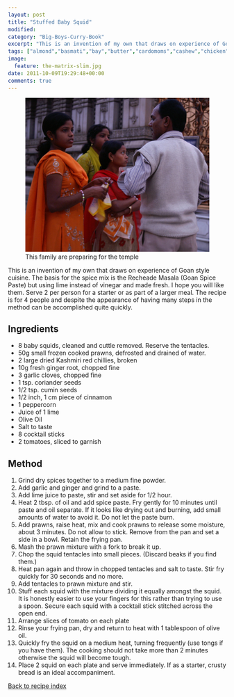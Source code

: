 ```yaml
---
layout: post
title: "Stuffed Baby Squid"
modified:
category: "Big-Boys-Curry-Book"
excerpt: "This is an invention of my own that draws on experience of Goan style cuisine"
tags: ["almond","basmati","bay","butter","cardomoms","cashew","chicken","cinnamon","cloves","cumin","ghee","lamb","mace","nuts","pepper","rice","saffron","turmeric"]
image:
  feature: the-matrix-slim.jpg
date: 2011-10-09T19:29:48+00:00
comments: true
---
```


<figure>
	<a href="/images/bbcb/pict1476.jpg" alt="Temple, Calcutta, India" title="Temple, Calcutta, India &#169; Ashley Kitson 13/09/2011"><img src="/images/bbcb/pict1476.jpg"/></a>
	<figcaption>This family are preparing for the temple</figcaption>
</figure>

This is an invention of my own that draws on experience of Goan style cuisine. The basis for the spice mix is the Recheade Masala (Goan Spice Paste) but using lime instead of vinegar and made fresh. I hope you will like them. Serve 2 per person for a starter or as part of a larger meal. The recipe is for 4 people and despite the appearance of having many steps in the method can be accomplished quite quickly.
        
## Ingredients
        
<ul><li>8 baby squids, cleaned and cuttle removed. Reserve the tentacles.</li><li>50g small frozen cooked prawns, defrosted and drained of water.</li><li>2 large dried Kashmiri red chillies, broken</li><li>10g fresh ginger root, chopped fine</li><li>3 garlic cloves, chopped fine</li><li>1 tsp. coriander seeds</li><li>1/2 tsp. cumin seeds</li><li>1/2 inch, 1 cm piece of cinnamon</li><li>1 peppercorn</li><li>Juice of 1 lime</li><li>Olive Oil</li><li>Salt to taste</li><li>8 cocktail sticks</li><li>2 tomatoes, sliced to garnish</li></ul>
        
## Method

<ol><li>Grind dry spices together to a medium fine powder.</li><li>Add garlic and ginger and grind to a paste.</li><li>Add lime juice to paste, stir and set aside for 1/2 hour.</li><li>Heat 2 tbsp. of oil and add spice paste. Fry gently for 10 minutes until paste and oil separate. If it looks like drying out and burning, add small amounts of water to avoid it. Do not let the paste burn.</li><li>Add prawns, raise heat, mix and cook prawns to release some moisture, about 3 minutes. Do not allow to stick. Remove from the pan and set a side in a bowl. Retain the frying pan.</li><li>Mash the prawn mixture with a fork to break it up.</li><li>Chop the squid tentacles into small pieces. (Discard beaks if you find them.)</li><li>Heat pan again and throw in chopped tentacles and salt to taste. Stir fry quickly for 30 seconds and no more.</li><li>Add tentacles to prawn mixture and stir.</li><li>Stuff each squid with the mixture dividing it equally amongst the squid. It is honestly easier to use your fingers for this rather than trying to use a spoon. Secure each squid with a cocktail stick stitched across the open end.</li><li>Arrange slices of tomato on each plate</li><li>Rinse your frying pan, dry and return to heat with 1 tablespoon of olive oil.</li><li>Quickly fry the squid on a medium heat, turning frequently (use tongs if you have them). The cooking should not take more than 2 minutes otherwise the squid will become tough.</li><li>Place 2 squid on each plate and serve immediately. If as a starter, crusty bread is an ideal accompaniment.</li></ol>   

<a href="/bbcb">Back to recipe index</a>      